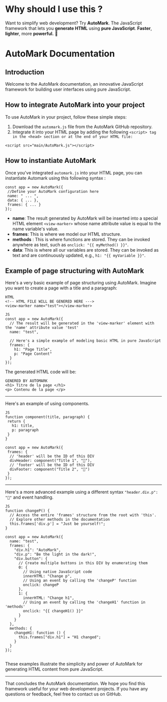 # Why should I use this ?

Want to simplify web development? Try **AutoMark**. The JavaScript framework that lets you **generate HTML** using **pure JavaScript**. **Faster**, **lighter**, more **powerful.** 🚀

# AutoMark Documentation

## Introduction

Welcome to the AutoMark documentation, an innovative JavaScript framework for building user interfaces using pure JavaScript.

## How to integrate AutoMark into your project

To use AutoMark in your project, follow these simple steps:

1. Download the `automark.js` file from the AutoMark GitHub repository.
2. Integrate it into your HTML page by adding the following `<script> tag in the <head> section or at the end of your HTML file:`

`<script src="main/AutoMark.js"></script> `

## How to instantiate AutoMark 

Once you've integrated `automark.js` into your HTML page, you can instantiate Automark using this following syntax :

```
const app = new AutoMark({
 //Define your AutoMark configuration here
 name: " ... ",
 data: { ... },
 frames: { ... }
});
```


- **name**: The result generated by AutoMark will be inserted into a special HTML element `<view-marker>` whose name attribute value is equal to the name variable's value.
- **frames**: This is where we model our HTML structure.
- **methods** : This is where functions are stored. They can be invoked anywhere as text, such as `onclick: "{{ myMethod() }}"`.
- **data**: This is where all our variables are stored. They can be invoked as text and are continuously updated, e.g., `h1: "{{ myVariable }}"`.


## Example of page structuring with AutoMark

Here's a very basic example of page structuring using AutoMark. Imagine you want to create a page with a title and a paragraph:

```
HTML 
<!-- HTML FILE WILL BE GENERED HERE --->
<view-marker name="test"></view-marker>
```

```
JS
const app = new AutoMark({
  // The result will be generated in the 'view-marker' element with the 'name' attribute value 'test'
  name: "test",
  
  // Here's a simple example of modeling basic HTML in pure JavaScript
  frames: {
    h1: "Page Title",
    p: "Page Content"
  }
});

```
The generated HTML code will be:
```
GENERED BY AUTOMARK
<h1> Titre de la page </h1>
<p> Contenu de la page </p>
 ```

____

Here's an example of using components. 


```
JS
function component(title, paragraph) {
 return {
   h1: title,
   p: paragraph 
 }
}

const app = new AutoMark({
 frames: {
  // 'header' will be the ID of this DIV
  divHeader: component("Title 1", "🐯"),
  // 'footer' will be the ID of this DIV
  divFooter: component("Title 2", "🐺")
 }
});

```

___

Here's a more advanced example using a different syntax `"header.div.p": "🐔"` and event handling.



```
JS
function changeP() {
  // Access the entire 'frames' structure from the root with 'this'.
  // Explore other methods in the documentation
  this.frames['div.p'] = "Just be yourself!";
}

const app = new AutoMark({
  name: "test",
  frames: {
    "div.h1": "AutoMark", 
    "div.p": "Be the light in the dark!",
    "div.button": {
      // Create multiple buttons in this DIV by enumerating them
      0: {
        // Using native JavaScript code
        innerHTML: "Change p",
        // Using an event by calling the 'changeP' function
        onclick: changeP
      },
      1: {
        innerHTML: "Change h1",
        // Using an event by calling the 'changeH1' function in 'methods'
        onclick: "{{ changeH1() }}"
      }
    }
  },
  methods: {
    changeH1: function () {
      this.frames["div.h1"] = "H1 changed";
    }
  }
});


```


These examples illustrate the simplicity and power of AutoMark for generating HTML content from pure JavaScript.
________
That concludes the AutoMark documentation. We hope you find this framework useful for your web development projects. If you have any questions or feedback, feel free to contact us on GitHub.

